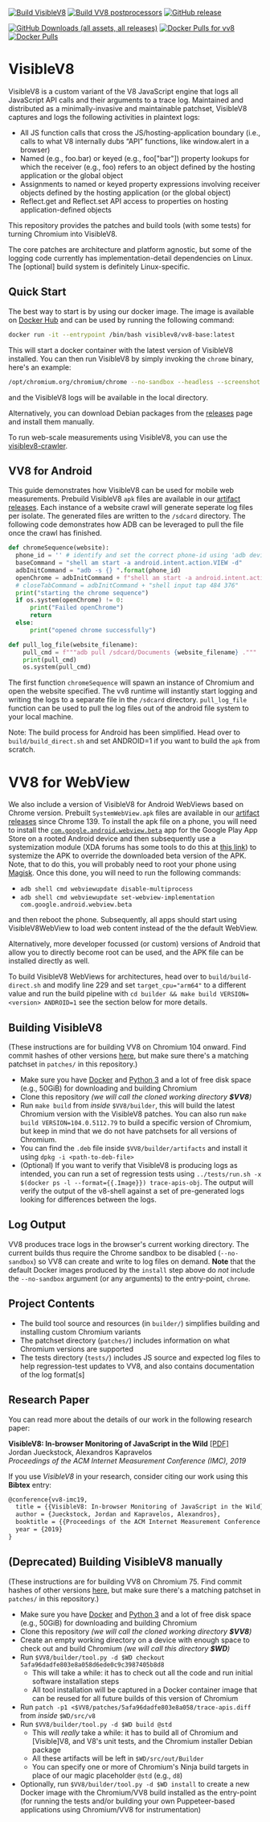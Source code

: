 [![Build VisibleV8](https://github.com/wspr-ncsu/visiblev8/actions/workflows/chromium-build.yaml/badge.svg)](https://github.com/wspr-ncsu/visiblev8/actions/workflows/chromium-build.yaml) [![Build VV8 postprocessors](https://github.com/wspr-ncsu/visiblev8/actions/workflows/post-processor.yaml/badge.svg)](https://github.com/wspr-ncsu/visiblev8/actions/workflows/post-processor.yaml) [![GitHub release](https://img.shields.io/github/release/wspr-ncsu/visiblev8?include_prereleases=&color=blue&label=Latest%20release)](https://github.com/wspr-ncsu/visiblev8/releases/latest) 

[![GitHub Downloads (all assets, all releases)](https://img.shields.io/github/downloads/wspr-ncsu/visiblev8/total?label=Downloads%20for%20VisibleV8)](https://github.com/wspr-ncsu/visiblev8/releases/) [![Docker Pulls for vv8](https://img.shields.io/docker/pulls/visiblev8/vv8-base?label=Docker%20pulls%20for%20vv8)](https://hub.docker.com/r/visiblev8/vv8-base) [![Docker Pulls](https://img.shields.io/docker/pulls/visiblev8/vv8-postprocessors?label=Docker%20pulls%20for%20postprocessors)](https://hub.docker.com/r/visiblev8/vv8-postprocessors)

# VisibleV8

VisibleV8 is a custom variant of the V8 JavaScript engine that logs all JavaScript API calls and their arguments to a trace log. Maintained and distributed as a minimally-invasive and maintainable patchset, VisibleV8 captures and logs the following activities in plaintext logs:


* All JS function calls that cross the JS/hosting-application boundary (i.e., calls to what V8 internally dubs “API” functions, like window.alert in a browser)
* Named (e.g., foo.bar) or keyed (e.g., foo["bar"]) property lookups for which the receiver (e.g., foo) refers to an object defined by the hosting application or the global object
* Assignments to named or keyed property expressions involving receiver objects defined by the hosting application (or the global object)
* Reflect.get and Reflect.set API access to properties on hosting application-defined objects

This repository provides the patches and build tools (with some tests) for turning Chromium into VisibleV8.

The core patches are architecture and platform agnostic, but some of the logging code currently has implementation-detail dependencies on Linux.
The [optional] build system is definitely Linux-specific.

## Quick Start
The best way to start is by using our docker image. The image is available on [Docker Hub](https://hub.docker.com/r/visiblev8/vv8-base) and can be used by running the following command:

```bash
docker run -it --entrypoint /bin/bash visiblev8/vv8-base:latest
``` 

This will start a docker container with the latest version of VisibleV8 installed. You can then run VisibleV8 by simply invoking the `chrome` binary, here's an example:

```bash
/opt/chromium.org/chromium/chrome --no-sandbox --headless --screenshot  --virtual-time-budget=30000 --user-data-dir=/tmp --disable-dev-shm-usage https://www.google.com
```
and the VisibleV8 logs will be available in the local directory. 

Alternatively, you can download Debian packages from the [releases](https://github.com/wspr-ncsu/visiblev8/releases) page and install them manually.

To run web-scale measurements using VisibleV8, you can use the [visiblev8-crawler](https://github.com/wspr-ncsu/visiblev8-crawler).

## VV8 for Android

This guide demonstrates how VisibleV8 can be used for mobile web measurements. Prebuild VisibleV8 `apk` files are available in our [artifact releases](https://github.com/wspr-ncsu/visiblev8/releases). Each instance of a website crawl will generate seperate log files per isolate. The generated files are written to the `/sdcard` directory. The following code demonstrates how ADB can be leveraged to pull the file once the crawl has finished.

```python
def chromeSequence(website):
  phone_id = '' # identify and set the correct phone-id using 'adb devices'
  baseCommand = "shell am start -a android.intent.action.VIEW -d"
  adbInitCommand = "adb -s {} ".format(phone_id)
  openChrome = adbInitCommand + f"shell am start -a android.intent.action.VIEW -d {website}"
  # closeTabCommand = adbInitCommand + "shell input tap 484 376"
  print("starting the chrome sequence")
  if os.system(openChrome) != 0:
      print("Failed openChrome")
      return
  else:
      print("opened chrome successfully")

def pull_log_file(website_filename):
    pull_cmd = f"""adb pull /sdcard/Documents {website_filename} ."""
    print(pull_cmd)
    os.system(pull_cmd)
```

The first function `chromeSequence` will spawn an instance of Chromium and open the website specified. The vv8 runtime will instantly start logging and writing the logs to a separate file in the `/sdcard` directory. `pull_log_file` function can be used to pull the log files out of the android file system to your local machine. 

Note: The build process for Android has been simplified. Head over to `build/build_direct.sh` and set ANDROID=1 if you want to build the `apk` from scratch.

# VV8 for WebView

We also include a version of VisibleV8 for Android WebViews based on Chrome version. Prebuilt `SystemWebView.apk` files are available in our [artifact releases](https://github.com/wspr-ncsu/visiblev8/releases) since Chrome 139. To install the apk file on a phone, you will need to install the [`com.google.android.webview.beta`](https://play.google.com/store/apps/details?id=com.google.android.webview.beta&hl=en_US) app for the Google Play App Store on a rooted Android device and then subsequently use a systemization module (XDA forums has some tools to do this at [this link](https://xdaforums.com/t/module-terminal-app-systemizer-v17-3-1.3585851/)) to systemize the APK to override the downloaded beta version of the APK. Note, that to do this, you will probably need to root your phone using [Magisk](https://github.com/topjohnwu/Magisk). Once this done, you will need to run the following commands:
- `adb shell cmd webviewupdate disable-multiprocess`
- `adb shell cmd webviewupdate set-webview-implementation com.google.android.webview.beta`

and then reboot the phone. Subsequently, all apps should start using VisibleV8WebView to load web content instead of the the default WebView.

Alternatively, more developer focussed (or custom) versions of Android that allow you to directly become root can be used, and the APK file can be installed directly as well.

To build VisibleV8 WebViews for architectures, head over to `build/build-direct.sh` and modify line 229 and set `target_cpu="arm64"` to a different value and run the build pipeline with `cd builder && make build VERSION=<version> ANDROID=1` see the section below for more details.

## Building VisibleV8
(These instructions are for building VV8 on Chromium 104 onward. Find commit hashes of other versions [here](https://chromiumdash.appspot.com/fetch_releases?channel=Stable&platform=Linux&num=1&offset=0), but make sure there's a matching patchset in `patches/` in this repository.)

* Make sure you have [Docker](https://docs.docker.com/install/) and [Python 3](https://www.python.org/downloads/) and a lot of free disk space (e.g., 50GiB) for downloading and building Chromium
* Clone this repository *(we will call the cloned working directory **$VV8**)*
* Run `make build` from *inside* `$VV8/builder`, this will build the latest Chromium version with the VisibleV8 patches. You can also run `make build VERSION=104.0.5112.79` to build a specific version of Chromium, but keep in mind that we do not have patchsets for all versions of Chromium.
* You can find the `.deb` file inside `$VV8/builder/artifacts` and install it using `dpkg -i <path-to-deb-file>`
* (Optional) If you want to verify that VisibleV8 is producing logs as intended, you can run a set of regression tests using `../tests/run.sh -x $(docker ps -l --format={{.Image}}) trace-apis-obj`. The output will verify the output of the v8-shell against a set of pre-generated logs looking for differences between the logs.

## Log Output

VV8 produces trace logs in the browser's current working directory.
The current builds thus require the Chrome sandbox to be disabled (`--no-sandbox`) so VV8 can create and write to log files on demand.
**Note** that the default Docker images produced by the `install` step above do *not* include the `--no-sandbox` argument (or any arguments) to the entry-point, `chrome`.

## Project Contents

* The build tool source and resources (in `builder/`) simplifies building and installing custom Chromium variants
* The patchset directory (`patches/`) includes information on what Chromium versions are supported
* The tests directory (`tests/`) includes JS source and expected log files to help regression-test updates to VV8, and also contains documentation of the log format[s]

## Research Paper

You can read more about the details of our work in the following research paper:

**VisibleV8: In-browser Monitoring of JavaScript in the Wild** [[PDF]](https://kapravelos.com/publications/vv8-imc19.pdf)  
Jordan Jueckstock, Alexandros Kapravelos  
*Proceedings of the ACM Internet Measurement Conference (IMC), 2019*

If you use *VisibleV8* in your research, consider citing our work using this **Bibtex** entry:
``` tex
@conference{vv8-imc19,
  title = {{VisibleV8: In-browser Monitoring of JavaScript in the Wild}},
  author = {Jueckstock, Jordan and Kapravelos, Alexandros},
  booktitle = {{Proceedings of the ACM Internet Measurement Conference (IMC)}},
  year = {2019}
}
```

## (Deprecated) Building VisibleV8 manually

(These instructions are for building VV8 on Chromium 75.  Find commit hashes of other versions [here](http://omahaproxy.appspot.com/), but make sure there's a matching patchset in `patches/` in this repository.)

* Make sure you have [Docker](https://docs.docker.com/install/) and [Python 3](https://www.python.org/downloads/) and a lot of free disk space (e.g., 50GiB) for downloading and building Chromium
* Clone this repository *(we will call the cloned working directory **$VV8**)*
* Create an empty working directory on a device with enough space to check out and build Chromium *(we will call this directory **$WD**)*
* Run `$VV8/builder/tool.py -d $WD checkout 5afa96dadfe803e8a058d6ede0c9c3987405b8d8`
    * This will take a while: it has to check out all the code and run initial software installation steps
    * All tool installation will be captured in a Docker container image that can be reused for all future builds of this version of Chromium
* Run `patch -p1 <$VV8/patches/5afa96dadfe803e8a058/trace-apis.diff` from *inside* `$WD/src/v8` 
* Run `$VV8/builder/tool.py -d $WD build @std`
    * This will *really* take a while: it has to build all of Chromium and [Visible]V8, and V8's unit tests, and the Chromium installer Debian package
    * All these artifacts will be left in `$WD/src/out/Builder`
    * You can specify one or more of Chromium's Ninja build targets in place of our magic placeholder `@std` (e.g., `d8`)
* Optionally, run `$VV8/builder/tool.py -d $WD install` to create a new Docker image with the Chromium/VV8 build installed as the entry-point (for running the tests and/or building your own Puppeteer-based applications using Chromium/VV8 for instrumentation)


